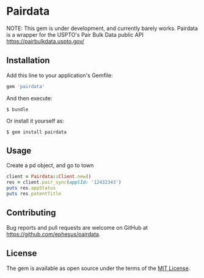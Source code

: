 # Pairdata

NOTE: This gem is under development, and currently barely works.
Pairdata is a wrapper for the USPTO's Pair Bulk Data public API https://pairbulkdata.uspto.gov/


## Installation

Add this line to your application's Gemfile:

```ruby
gem 'pairdata'
```

And then execute:

    $ bundle

Or install it yourself as:

    $ gem install pairdata

## Usage

Create a pd object, and go to town
```ruby
client = Pairdata::Client.new()
res = client.pair_sync(applId: '12432343')
puts res.appStatus
puts res.patentTitle
```

## Contributing

Bug reports and pull requests are welcome on GitHub at https://github.com/ephesus/pairdata.

## License

The gem is available as open source under the terms of the [MIT License](https://opensource.org/licenses/MIT).
